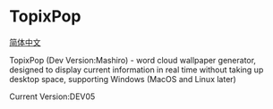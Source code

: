 # TopixPop

[简体中文](https://github.com/kawashiro-ryofu/TopixPop/blob/master/README_zh.md)

TopixPop (Dev Version:Mashiro) - word cloud wallpaper generator, designed to display current information in real time without taking up desktop space, supporting Windows (MacOS and Linux later)

Current Version:DEV05
